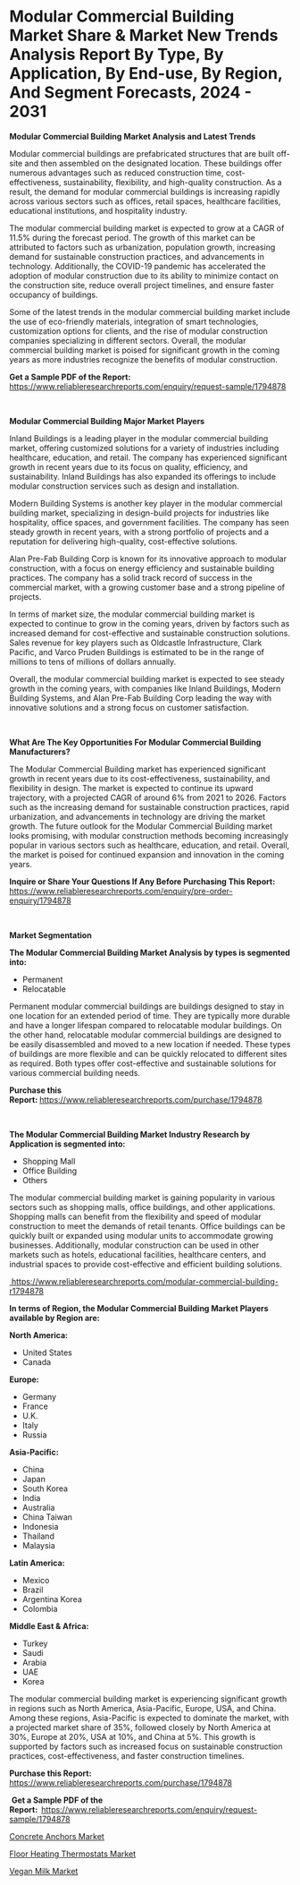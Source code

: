 <p><h1>Modular Commercial Building Market Share & Market New Trends Analysis Report By Type, By Application, By End-use, By Region, And Segment Forecasts, 2024 - 2031</h1></p><p><strong>Modular Commercial Building Market Analysis and Latest Trends</strong></p>
<p><p>Modular commercial buildings are prefabricated structures that are built off-site and then assembled on the designated location. These buildings offer numerous advantages such as reduced construction time, cost-effectiveness, sustainability, flexibility, and high-quality construction. As a result, the demand for modular commercial buildings is increasing rapidly across various sectors such as offices, retail spaces, healthcare facilities, educational institutions, and hospitality industry.</p><p>The modular commercial building market is expected to grow at a CAGR of 11.5% during the forecast period. The growth of this market can be attributed to factors such as urbanization, population growth, increasing demand for sustainable construction practices, and advancements in technology. Additionally, the COVID-19 pandemic has accelerated the adoption of modular construction due to its ability to minimize contact on the construction site, reduce overall project timelines, and ensure faster occupancy of buildings.</p><p>Some of the latest trends in the modular commercial building market include the use of eco-friendly materials, integration of smart technologies, customization options for clients, and the rise of modular construction companies specializing in different sectors. Overall, the modular commercial building market is poised for significant growth in the coming years as more industries recognize the benefits of modular construction.</p></p>
<p><strong>Get a Sample PDF of the Report:&nbsp;</strong> <a href="https://www.reliableresearchreports.com/enquiry/request-sample/1794878">https://www.reliableresearchreports.com/enquiry/request-sample/1794878</a></p>
<p>&nbsp;</p>
<p><strong>Modular Commercial Building Major Market Players</strong></p>
<p><p>Inland Buildings is a leading player in the modular commercial building market, offering customized solutions for a variety of industries including healthcare, education, and retail. The company has experienced significant growth in recent years due to its focus on quality, efficiency, and sustainability. Inland Buildings has also expanded its offerings to include modular construction services such as design and installation.</p><p>Modern Building Systems is another key player in the modular commercial building market, specializing in design-build projects for industries like hospitality, office spaces, and government facilities. The company has seen steady growth in recent years, with a strong portfolio of projects and a reputation for delivering high-quality, cost-effective solutions.</p><p>Alan Pre-Fab Building Corp is known for its innovative approach to modular construction, with a focus on energy efficiency and sustainable building practices. The company has a solid track record of success in the commercial market, with a growing customer base and a strong pipeline of projects.</p><p>In terms of market size, the modular commercial building market is expected to continue to grow in the coming years, driven by factors such as increased demand for cost-effective and sustainable construction solutions. Sales revenue for key players such as Oldcastle Infrastructure, Clark Pacific, and Varco Pruden Buildings is estimated to be in the range of millions to tens of millions of dollars annually.</p><p>Overall, the modular commercial building market is expected to see steady growth in the coming years, with companies like Inland Buildings, Modern Building Systems, and Alan Pre-Fab Building Corp leading the way with innovative solutions and a strong focus on customer satisfaction.</p></p>
<p>&nbsp;</p>
<p><strong>What Are The Key Opportunities For Modular Commercial Building Manufacturers?</strong></p>
<p><p>The Modular Commercial Building market has experienced significant growth in recent years due to its cost-effectiveness, sustainability, and flexibility in design. The market is expected to continue its upward trajectory, with a projected CAGR of around 6% from 2021 to 2026. Factors such as the increasing demand for sustainable construction practices, rapid urbanization, and advancements in technology are driving the market growth. The future outlook for the Modular Commercial Building market looks promising, with modular construction methods becoming increasingly popular in various sectors such as healthcare, education, and retail. Overall, the market is poised for continued expansion and innovation in the coming years.</p></p>
<p><strong>Inquire or Share Your Questions If Any Before Purchasing This Report:</strong> <a href="https://www.reliableresearchreports.com/enquiry/pre-order-enquiry/1794878">https://www.reliableresearchreports.com/enquiry/pre-order-enquiry/1794878</a></p>
<p>&nbsp;</p>
<p><strong>Market Segmentation</strong></p>
<p><strong>The Modular Commercial Building Market Analysis by types is segmented into:</strong></p>
<p><ul><li>Permanent</li><li>Relocatable</li></ul></p>
<p><p>Permanent modular commercial buildings are buildings designed to stay in one location for an extended period of time. They are typically more durable and have a longer lifespan compared to relocatable modular buildings. On the other hand, relocatable modular commercial buildings are designed to be easily disassembled and moved to a new location if needed. These types of buildings are more flexible and can be quickly relocated to different sites as required. Both types offer cost-effective and sustainable solutions for various commercial building needs.</p></p>
<p><strong>Purchase this Report:&nbsp;</strong><a href="https://www.reliableresearchreports.com/purchase/1794878">https://www.reliableresearchreports.com/purchase/1794878</a></p>
<p>&nbsp;</p>
<p><strong>The Modular Commercial Building Market Industry Research by Application is segmented into:</strong></p>
<p><ul><li>Shopping Mall</li><li>Office Building</li><li>Others</li></ul></p>
<p><p>The modular commercial building market is gaining popularity in various sectors such as shopping malls, office buildings, and other applications. Shopping malls can benefit from the flexibility and speed of modular construction to meet the demands of retail tenants. Office buildings can be quickly built or expanded using modular units to accommodate growing businesses. Additionally, modular construction can be used in other markets such as hotels, educational facilities, healthcare centers, and industrial spaces to provide cost-effective and efficient building solutions.</p></p>
<p><a href="https://www.reliableresearchreports.com/modular-commercial-building-r1794878">&nbsp;https://www.reliableresearchreports.com/modular-commercial-building-r1794878</a></p>
<p><strong>In terms of Region, the Modular Commercial Building Market Players available by Region are:</strong></p>
<p>
    <p> <strong> North America: </strong>
        <ul>
            <li>United States</li>
            <li>Canada</li>
        </ul>
        </p> 
    <p> <strong> Europe: </strong>
        <ul>
            <li>Germany</li>
            <li>France</li>
            <li>U.K.</li>
            <li>Italy</li>
            <li>Russia</li>
        </ul>
        </p> 
    <p> <strong> Asia-Pacific: </strong>
        <ul>
            <li>China</li>
            <li>Japan</li>
            <li>South Korea</li>
            <li>India</li>
            <li>Australia</li>
            <li>China Taiwan</li>
            <li>Indonesia</li>
            <li>Thailand</li>
            <li>Malaysia</li>
        </ul>
        </p> 
    <p> <strong> Latin America: </strong>
        <ul>
            <li>Mexico</li>
            <li>Brazil</li>
            <li>Argentina Korea</li>
            <li>Colombia</li>
        </ul>
        </p> 
    <p> <strong> Middle East & Africa: </strong>
        <ul>
            <li>Turkey</li>
            <li>Saudi</li>
            <li>Arabia</li>
            <li>UAE</li>
            <li>Korea</li>
        </ul>
    </p>
    </p>
<p><p>The modular commercial building market is experiencing significant growth in regions such as North America, Asia-Pacific, Europe, USA, and China. Among these regions, Asia-Pacific is expected to dominate the market, with a projected market share of 35%, followed closely by North America at 30%, Europe at 20%, USA at 10%, and China at 5%. This growth is supported by factors such as increased focus on sustainable construction practices, cost-effectiveness, and faster construction timelines.</p></p>
<p><strong>Purchase this Report: </strong><a href="https://www.reliableresearchreports.com/purchase/1794878">https://www.reliableresearchreports.com/purchase/1794878</a></p>
<p>&nbsp;<strong>Get a Sample PDF of the Report:&nbsp;&nbsp;</strong><a href="https://www.reliableresearchreports.com/enquiry/request-sample/1794878">https://www.reliableresearchreports.com/enquiry/request-sample/1794878</a></p>
<p><strong></strong></p>
<p><p><a href="https://github.com/mbisetmhermsr/Market-Research-Report-List-3/blob/main/concrete-anchors-market.md">Concrete Anchors Market</a></p><p><a href="https://github.com/elizabethdagraca/Market-Research-Report-List-4/blob/main/floor-heating-thermostats-market.md">Floor Heating Thermostats Market</a></p><p><a href="https://github.com/santosh758595/Market-Research-Report-List-5/blob/main/vegan-milk-market.md">Vegan Milk Market</a></p></p>